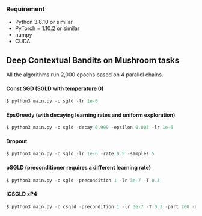 
### Requirement

* Python 3.8.10 or similar
* [PyTorch = 1.10.2](https://pytorch.org/) or similar
* numpy
* CUDA


## Deep Contextual Bandits on Mushroom tasks


All the algorithms run 2,000 epochs based on 4 parallel chains.

#### Const SGD (SGLD with temperature 0)

```python
$ python3 main.py -c sgld -lr 1e-6
```

#### EpsGreedy (with decaying learning rates and uniform exploration)

```python
$ python3 main.py -c sgld -decay 0.999 -epsilon 0.003 -lr 1e-6
```

#### Dropout

```python
$ python3 main.py -c sgld -lr 1e-6 -rate 0.5 -samples 5
```


#### pSGLD (preconditioner requires a different learning rate)
```python
$ python3 main.py -c sgld -precondition 1 -lr 3e-7 -T 0.3
```

#### ICSGLD xP4

```python
$ python3 main.py -c csgld -precondition 1 -lr 3e-7 -T 0.3 -part 200 -div 10 -sz 0.03 -zeta 20
```
